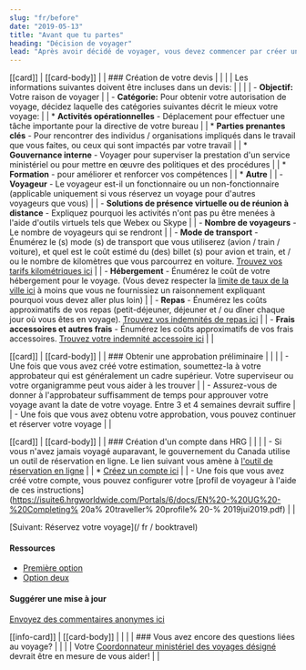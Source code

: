 ```yaml
---
slug: "fr/before"
date: "2019-05-13"
title: "Avant que tu partes"
heading: "Décision de voyager"
lead: "Après avoir décidé de voyager, vous devez commencer par créer un devis. L'estimation devrait donner une approximation globale du coût total du voyage, afin qu'il puisse être approuvé."
---
```


<div class = "content-left col-xs-12 col-sm-12 col-md-8">

[[card]]
| [[card-body]]
| | ### Création de votre devis
| |
| | Les informations suivantes doivent être incluses dans un devis:
| |
| | - **Objectif:** Votre raison de voyager
| | - **Catégorie:** Pour obtenir votre autorisation de voyage, décidez laquelle des catégories suivantes décrit le mieux votre voyage:
| |   * **Activités opérationnelles** - Déplacement pour effectuer une tâche importante pour la directive de votre bureau
| |   * **Parties prenantes clés** - Pour rencontrer des individus / organisations impliqués dans le travail que vous faites, ou ceux qui sont impactés par votre travail
| |   * **Gouvernance interne** - Voyager pour superviser la prestation d'un service ministériel ou pour mettre en œuvre des politiques et des procédures
| |   * **Formation** - pour améliorer et renforcer vos compétences
| |   * **Autre**
| | - **Voyageur** - Le voyageur est-il un fonctionnaire ou un non-fonctionnaire (applicable uniquement si vous réservez un voyage pour d'autres voyageurs que vous)
| | - **Solutions de présence virtuelle ou de réunion à distance** - Expliquez pourquoi les activités n'ont pas pu être menées à l'aide d'outils virtuels tels que Webex ou Skype
| | - **Nombre de voyageurs** - Le nombre de voyageurs qui se rendront
| | - **Mode de transport** - Énumérez le (s) mode (s) de transport que vous utiliserez (avion / train / voiture), et quel est le coût estimé du (des) billet (s) pour avion et train, et / ou le nombre de kilomètres que vous parcourrez en voiture. [Trouvez vos tarifs kilométriques ici](https://www.njc-cnm.gc.ca/directive/d10/v238/s658/en#s658-tc-tm)
| | - **Hébergement** - Énumérez le coût de votre hébergement pour le voyage. (Vous devez respecter la [limite de taux de la ville ici](https://rehelv-acrd.tpsgc-pwgsc.gc.ca/preface-fra.aspx#allcityratelimits) à moins que vous ne fournissiez un raisonnement expliquant pourquoi vous devez aller plus loin)
| | - **Repas** - Énumérez les coûts approximatifs de vos repas (petit-déjeuner, déjeuner et / ou dîner chaque jour où vous êtes en voyage). [Trouvez vos indemnités de repas ici](https://www.njc-cnm.gc.ca/directive/d10/v238/s659/en#s659-tc-tm)
| | - **Frais accessoires et autres frais** - Énumérez les coûts approximatifs de vos frais accessoires. [Trouvez votre indemnité accessoire ici](https://www.njc-cnm.gc.ca/directive/d10/v238/s659/en#s659-tc-tm)
| |

[[card]]
| [[card-body]]
| | ### Obtenir une approbation préliminaire
| |
| | - Une fois que vous avez créé votre estimation, soumettez-la à votre approbateur qui est généralement un cadre supérieur. Votre superviseur ou votre organigramme peut vous aider à les trouver
| | - Assurez-vous de donner à l'approbateur suffisamment de temps pour approuver votre voyage avant la date de votre voyage. Entre 3 et 4 semaines devrait suffire
| | - Une fois que vous avez obtenu votre approbation, vous pouvez continuer et réserver votre voyage
| |

[[card]]
| [[card-body]]
| | ### Création d'un compte dans HRG
| |
| | - Si vous n'avez jamais voyagé auparavant, le gouvernement du Canada utilise un outil de réservation en ligne. Le lien suivant vous amène à [l'outil de réservation en ligne](https://isuite6.hrgworldwide.com/gcportal/en-ca/sts.aspx)
| |   * [Créez un compte ici](https://isuite6.hrgworldwide.com/tabid/292/Default.aspx)
| | - Une fois que vous avez créé votre compte, vous pouvez configurer votre [profil de voyageur à l'aide de ces instructions](https://isuite6.hrgworldwide.com/Portals/6/docs/EN%20-%20UG%20-%20Completing% 20a% 20traveller% 20profile% 20-% 2019jui2019.pdf)
| |

[Suivant: Réservez votre voyage](/ fr / booktravel)

</div>

<div class = "content-right col-xs-6 col-md-4">

#### Ressources
* [Première option](/)
* [Option deux](/)

#### Suggérer une mise à jour
[Envoyez des commentaires anonymes ici](https://docs.google.com/forms/d/e/1FAIpQLSf9y3VY3ADLpQ4kQLGvOo4cIdEEi5Hs3en-0lWRc4wQeTRheg/viewform)


[[info-card]]
| [[card-body]]
| |
| | ### Vous avez encore des questions liées au voyage?
| |
| | Votre [Coordonnateur ministériel des voyages désigné](https://www.tbs-sct.gc.ca/ap/list-liste/dtc-cmv-fra.asp) devrait être en mesure de vous aider!
| |

</div>